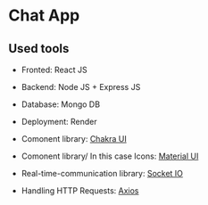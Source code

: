 # Chat App

## Used tools

- Fronted: React JS
- Backend: Node JS + Express JS
- Database: Mongo DB
- Deployment: Render

- Comonent library: [Chakra UI](https://chakra-ui.com/)
- Comonent library/ In this case Icons: [Material UI](https://mui.com/)
- Real-time-communication library: [Socket IO](https://socket.io/)
- Handling HTTP Requests: [Axios](https://axios-http.com/)
